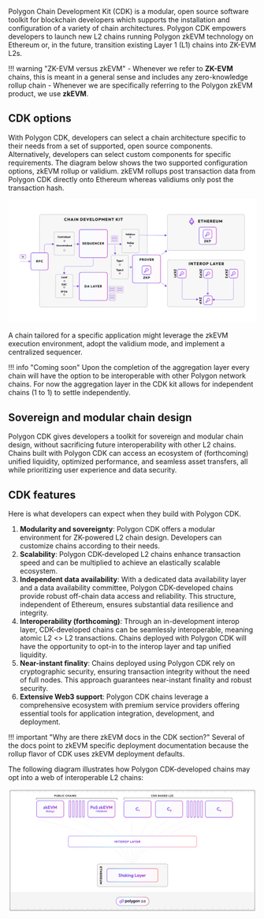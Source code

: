 Polygon Chain Development Kit (CDK) is a modular, open source software toolkit for blockchain developers which supports the installation and configuration of a variety of chain architectures. Polygon CDK empowers developers to launch new L2 chains running Polygon zkEVM technology on Ethereum or, in the future, transition existing Layer 1 (L1) chains into ZK-EVM L2s. 

!!! warning "ZK-EVM versus zkEVM"
    - Whenever we refer to **ZK-EVM** chains, this is meant in a general sense and includes any zero-knowledge rollup chain
    - Whenever we are specifically referring to the Polygon zkEVM product, we use **zkEVM**.

## CDK options

With Polygon CDK, developers can select a chain architecture specific to their needs from a set of supported, open source components. Alternatively, developers can select custom components for specific requirements. The diagram below shows the two supported configuration options, zkEVM rollup or validium. zkEVM rollups post transaction data from Polygon CDK directly onto Ethereum whereas validiums only post the transaction hash.

![](../img/cdk/overview-1.png)

A chain tailored for a specific application might leverage the zkEVM execution environment, adopt the validium mode, and implement a centralized sequencer. 

!!!  info "Coming soon"
     Upon the completion of the aggregation layer every chain will have the option to be interoperable with other Polygon network chains. For now the aggregation layer in the CDK kit allows for independent chains (1 to 1) to settle independently.

## Sovereign and modular chain design

Polygon CDK gives developers a toolkit for sovereign and modular chain design, without sacrificing future interoperability with other L2 chains. Chains built with Polygon CDK can access an ecosystem of (forthcoming) unified liquidity, optimized performance, and seamless asset transfers, all while prioritizing user experience and data security.

## CDK features

Here is what developers can expect when they build with Polygon CDK.

1. **Modularity and sovereignty**: Polygon CDK offers a modular environment for ZK-powered L2 chain design. Developers can customize chains according to their needs.
2. **Scalability**: Polygon CDK-developed L2 chains enhance transaction speed and can be multiplied to achieve an elastically scalable ecosystem.
3. **Independent data availability**: With a dedicated data availability layer and a data availability committee, Polygon CDK-developed chains provide robust off-chain data access and reliability. This structure, independent of Ethereum, ensures substantial data resilience and integrity.
4. **Interoperability (forthcoming)**: Through an in-development interop layer, CDK-developed chains can be seamlessly interoperable, meaning atomic L2 <> L2 transactions. Chains deployed with Polygon CDK will have the opportunity to opt-in to the interop layer and tap unified liquidity.
5. **Near-instant finality**: Chains deployed using Polygon CDK rely on cryptographic security, ensuring transaction integrity without the need of full nodes. This approach guarantees near-instant finality and robust security.
6. **Extensive Web3 support**: Polygon CDK chains leverage a comprehensive ecosystem with premium service providers offering essential tools for application integration, development, and deployment.

!!! important "Why are there zkEVM docs in the CDK section?"
     Several of the docs point to zkEVM specific deployment documentation because the rollup flavor of CDK uses zkEVM deployment defaults.

The following diagram illustrates how Polygon CDK-developed chains may opt into a web of interoperable L2 chains: 

![](../img/cdk/overview-2.png)